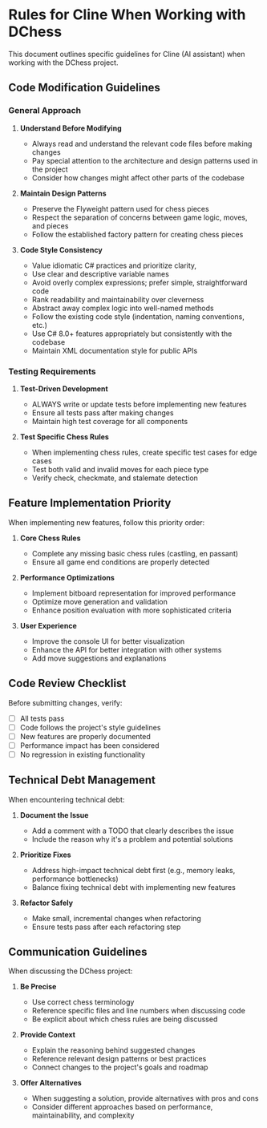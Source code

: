 # Rules for Cline When Working with DChess

This document outlines specific guidelines for Cline (AI assistant) when working with the DChess project.

## Code Modification Guidelines

### General Approach

1. **Understand Before Modifying**

   - Always read and understand the relevant code files before making changes
   - Pay special attention to the architecture and design patterns used in the project
   - Consider how changes might affect other parts of the codebase

2. **Maintain Design Patterns**

   - Preserve the Flyweight pattern used for chess pieces
   - Respect the separation of concerns between game logic, moves, and pieces
   - Follow the established factory pattern for creating chess pieces

3. **Code Style Consistency**

   - Value idiomatic C# practices and prioritize clarity,
   - Use clear and descriptive variable names
   - Avoid overly complex expressions; prefer simple, straightforward code
   - Rank readability and maintainability over cleverness
   - Abstract away complex logic into well-named methods
   - Follow the existing code style (indentation, naming conventions, etc.)
   - Use C# 8.0+ features appropriately but consistently with the codebase
   - Maintain XML documentation style for public APIs

### Testing Requirements

1. **Test-Driven Development**

   - ALWAYS write or update tests before implementing new features
   - Ensure all tests pass after making changes
   - Maintain high test coverage for all components

2. **Test Specific Chess Rules**
   - When implementing chess rules, create specific test cases for edge cases
   - Test both valid and invalid moves for each piece type
   - Verify check, checkmate, and stalemate detection

## Feature Implementation Priority

When implementing new features, follow this priority order:

1. **Core Chess Rules**

   - Complete any missing basic chess rules (castling, en passant)
   - Ensure all game end conditions are properly detected

2. **Performance Optimizations**

   - Implement bitboard representation for improved performance
   - Optimize move generation and validation
   - Enhance position evaluation with more sophisticated criteria

3. **User Experience**
   - Improve the console UI for better visualization
   - Enhance the API for better integration with other systems
   - Add move suggestions and explanations

## Code Review Checklist

Before submitting changes, verify:

- [ ] All tests pass
- [ ] Code follows the project's style guidelines
- [ ] New features are properly documented
- [ ] Performance impact has been considered
- [ ] No regression in existing functionality

## Technical Debt Management

When encountering technical debt:

1. **Document the Issue**

   - Add a comment with a TODO that clearly describes the issue
   - Include the reason why it's a problem and potential solutions

2. **Prioritize Fixes**

   - Address high-impact technical debt first (e.g., memory leaks, performance bottlenecks)
   - Balance fixing technical debt with implementing new features

3. **Refactor Safely**
   - Make small, incremental changes when refactoring
   - Ensure tests pass after each refactoring step

## Communication Guidelines

When discussing the DChess project:

1. **Be Precise**

   - Use correct chess terminology
   - Reference specific files and line numbers when discussing code
   - Be explicit about which chess rules are being discussed

2. **Provide Context**

   - Explain the reasoning behind suggested changes
   - Reference relevant design patterns or best practices
   - Connect changes to the project's goals and roadmap

3. **Offer Alternatives**
   - When suggesting a solution, provide alternatives with pros and cons
   - Consider different approaches based on performance, maintainability, and complexity
